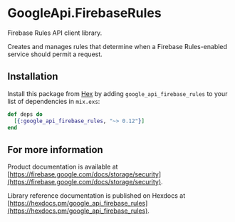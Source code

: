 # GoogleApi.FirebaseRules

Firebase Rules API client library.

Creates and manages rules that determine when a Firebase Rules-enabled service should permit a request.


## Installation

Install this package from [Hex](https://hex.pm) by adding
`google_api_firebase_rules` to your list of dependencies in `mix.exs`:

```elixir
def deps do
  [{:google_api_firebase_rules, "~> 0.12"}]
end
```

## For more information

Product documentation is available at [https://firebase.google.com/docs/storage/security](https://firebase.google.com/docs/storage/security).

Library reference documentation is published on Hexdocs at
[https://hexdocs.pm/google_api_firebase_rules](https://hexdocs.pm/google_api_firebase_rules).
